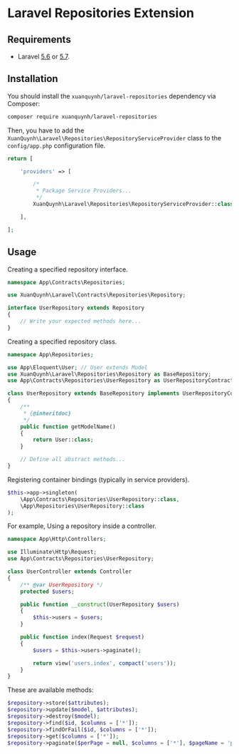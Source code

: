
# Laravel Repositories Extension

## Requirements

- Laravel [5.6](https://laravel.com/docs/5.6) or [5.7](https://laravel.com/docs/5.7).

## Installation

You should install the `xuanquynh/laravel-repositories` dependency via Composer:

```bash
composer require xuanquynh/laravel-repositories
```

Then, you have to add the `XuanQuynh\Laravel\Repositories\RepositoryServiceProvider` class to the `config/app.php` configuration file.

```php
return [

    'providers' => [

        /*
         * Package Service Providers...
         */
        XuanQuynh\Laravel\Repositories\RepositoryServiceProvider::class,

    ],

];
```

## Usage

Creating a specified repository interface.

```php
namespace App\Contracts\Repositories;

use XuanQuynh\Laravel\Contracts\Repositories\Repository;

interface UserRepository extends Repository
{
    // Write your expected methods here...
}
```

Creating a specified repository class.

```php
namespace App\Repositories;

use App\Eloquent\User; // User extends Model
use XuanQuynh\Laravel\Repositories\Repository as BaseRepository;
use App\Contracts\Repositories\UserRepository as UserRepositoryContract;

class UserRepository extends BaseRepository implements UserRepositoryContract
{
    /**
     * {@inheritdoc}
     */
    public function getModelName()
    {
        return User::class;
    }

    // Define all abstract methods...
}
```

Registering container bindings (typically in service providers).

```php
$this->app->singleton(
    \App\Contracts\Repositories\UserRepository::class,
    \App\Repositories\UserRepository::class
);
```

For example, Using a repository inside a controller.

```php
namespace App\Http\Controllers;

use Illuminate\Http\Request;
use App\Contracts\Repositories\UserRepository;

class UserController extends Controller
{
    /** @var UserRepository */
    protected $users;

    public function __construct(UserRepository $users)
    {
        $this->users = $users;
    }

    public function index(Request $request)
    {
        $users = $this->users->paginate();

        return view('users.index', compact('users'));
    }
}
```

These are available methods:

```php
$repository->store($attributes);
$repository->update($model, $attributes);
$repository->destroy($model);
$repository->find($id, $columns = ['*']);
$repository->findOrFail($id, $columns = ['*']);
$repository->get($columns = ['*']);
$repository->paginate($perPage = null, $columns = ['*'], $pageName = 'page', $page = null);
```
